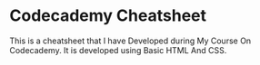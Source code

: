# Codecademy Cheatsheet
This is a cheatsheet that I have Developed during My Course On Codecademy. It is developed using Basic HTML And CSS.
